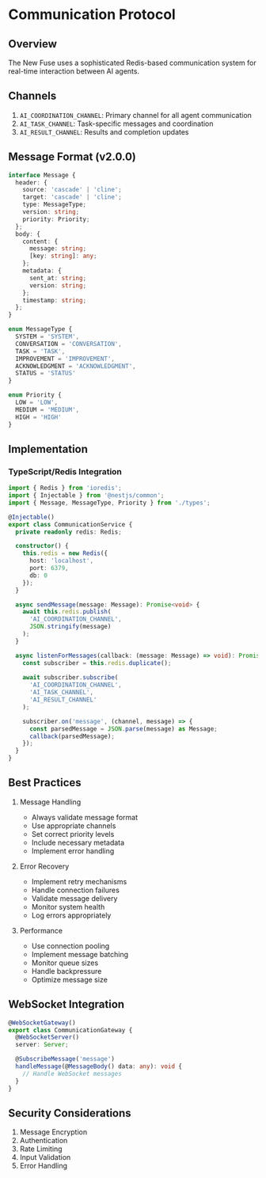 # Communication Protocol

## Overview

The New Fuse uses a sophisticated Redis-based communication system for real-time interaction between AI agents.

## Channels

1. `AI_COORDINATION_CHANNEL`: Primary channel for all agent communication
2. `AI_TASK_CHANNEL`: Task-specific messages and coordination
3. `AI_RESULT_CHANNEL`: Results and completion updates

## Message Format (v2.0.0)

```typescript
interface Message {
  header: {
    source: 'cascade' | 'cline';
    target: 'cascade' | 'cline';
    type: MessageType;
    version: string;
    priority: Priority;
  };
  body: {
    content: {
      message: string;
      [key: string]: any;
    };
    metadata: {
      sent_at: string;
      version: string;
    };
    timestamp: string;
  };
}

enum MessageType {
  SYSTEM = 'SYSTEM',
  CONVERSATION = 'CONVERSATION',
  TASK = 'TASK',
  IMPROVEMENT = 'IMPROVEMENT',
  ACKNOWLEDGMENT = 'ACKNOWLEDGMENT',
  STATUS = 'STATUS'
}

enum Priority {
  LOW = 'LOW',
  MEDIUM = 'MEDIUM',
  HIGH = 'HIGH'
}
```

## Implementation

### TypeScript/Redis Integration

```typescript
import { Redis } from 'ioredis';
import { Injectable } from '@nestjs/common';
import { Message, MessageType, Priority } from './types';

@Injectable()
export class CommunicationService {
  private readonly redis: Redis;

  constructor() {
    this.redis = new Redis({
      host: 'localhost',
      port: 6379,
      db: 0
    });
  }

  async sendMessage(message: Message): Promise<void> {
    await this.redis.publish(
      'AI_COORDINATION_CHANNEL',
      JSON.stringify(message)
    );
  }

  async listenForMessages(callback: (message: Message) => void): Promise<void> {
    const subscriber = this.redis.duplicate();
    
    await subscriber.subscribe(
      'AI_COORDINATION_CHANNEL',
      'AI_TASK_CHANNEL',
      'AI_RESULT_CHANNEL'
    );

    subscriber.on('message', (channel, message) => {
      const parsedMessage = JSON.parse(message) as Message;
      callback(parsedMessage);
    });
  }
}
```

## Best Practices

1. Message Handling
   - Always validate message format
   - Use appropriate channels
   - Set correct priority levels
   - Include necessary metadata
   - Implement error handling

2. Error Recovery
   - Implement retry mechanisms
   - Handle connection failures
   - Validate message delivery
   - Monitor system health
   - Log errors appropriately

3. Performance
   - Use connection pooling
   - Implement message batching
   - Monitor queue sizes
   - Handle backpressure
   - Optimize message size

## WebSocket Integration

```typescript
@WebSocketGateway()
export class CommunicationGateway {
  @WebSocketServer()
  server: Server;

  @SubscribeMessage('message')
  handleMessage(@MessageBody() data: any): void {
    // Handle WebSocket messages
  }
}
```

## Security Considerations

1. Message Encryption
2. Authentication
3. Rate Limiting
4. Input Validation
5. Error Handling
